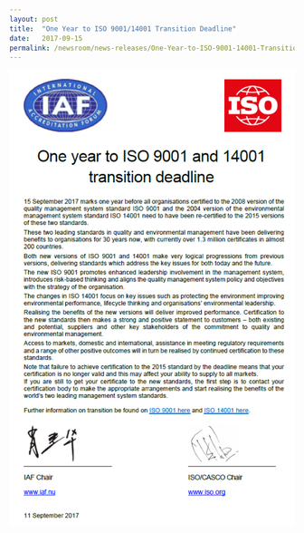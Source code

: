```yaml
---
layout: post
title:  "One Year to ISO 9001/14001 Transition Deadline"
date:   2017-09-15
permalink: /newsroom/news-releases/One-Year-to-ISO-9001-14001-Transition-Deadline
---
```


![IAF-ISO Joint Communique Sep 2017](/images/press-release/documents/IAF-ISO-Joint-Communique-Sep-2017.PNG)
